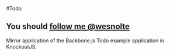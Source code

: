 #Todo
## You should [follow me @wesnolte](http://twitter.com/wesnolte)

Mirror application of the Backbone.js Todo example application in KnockoutJS.